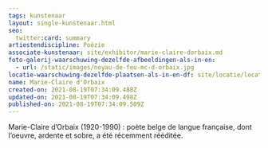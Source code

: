 ```yaml
---
tags: kunstenaar
layout: single-kunstenaar.html
seo:
  twitter:card: summary
artiestendiscipline: Poëzie
associate-kunstenaar: site/exhibitor/marie-claire-dorbaix.md
foto-galerij-waarschuwing-dezelfde-afbeeldingen-als-in-en:
  - url: /static/images/noyau-de-feu-mc-d-orbaix.jpg
locatie-waarschuwing-dezelfde-plaatsen-als-in-en-df: site/locatie/locatie-van-ingrid-fogelbaum-en-michel-vertongen.md
name: Marie-Claire d'Orbaix
created-on: 2021-08-19T07:34:09.488Z
updated-on: 2021-08-19T07:34:09.498Z
published-on: 2021-08-19T07:34:09.509Z
---
```

<!--StartFragment-->

Marie-Claire d’Orbaix (1920-1990) : poète belge de langue française, dont l’oeuvre, ardente et sobre, a été récemment rééditée. 

<!--EndFragment-->